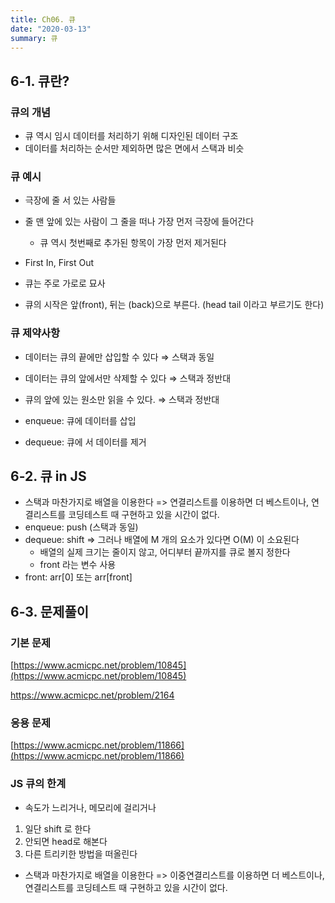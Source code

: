 ```yaml
---
title: Ch06. 큐
date: "2020-03-13"
summary: 큐
---
```


## 6-1. 큐란?

### 큐의 개념

- 큐 역시 임시 데이터를 처리하기 위해 디자인된 데이터 구조
- 데이터를 처리하는 순서만 제외하면 많은 면에서 스택과 비슷

### 큐 예시

- 극장에 줄 서 있는 사람들
- 줄 맨 앞에 있는 사람이 그 줄을 떠나 가장 먼저 극장에 들어간다
  - 큐 역시 첫번째로 추가된 항목이 가장 먼저 제거된다
- First In, First Out

- 큐는 주로 가로로 묘사
- 큐의 시작은 앞(front), 뒤는 (back)으로 부른다. (head tail 이라고 부르기도 한다)

### 큐 제약사항

- 데이터는 큐의 끝에만 삽입할 수 있다 ⇒ 스택과 동일
- 데이터는 큐의 앞에서만 삭제할 수 있다 ⇒ 스택과 정반대
- 큐의 앞에 있는 원소만 읽을 수 있다. ⇒ 스택과 정반대

- enqueue: 큐에 데이터를 삽입
- dequeue: 큐에 서 데이터를 제거

## 6-2. 큐 in JS

- 스택과 마찬가지로 배열을 이용한다 => 연결리스트를 이용하면 더 베스트이나, 연결리스트를 코딩테스트 때 구현하고 있을 시간이 없다.
- enqueue: push (스택과 동일)
- dequeue: shift ⇒ 그러나 배열에 M 개의 요소가 있다면 O(M) 이 소요된다
  - 배열의 실제 크기는 줄이지 않고, 어디부터 끝까지를 큐로 볼지 정한다
  - front 라는 변수 사용
- front: arr[0] 또는 arr[front]

## 6-3. 문제풀이

### 기본 문제

[https://www.acmicpc.net/problem/10845](https://www.acmicpc.net/problem/10845)

https://www.acmicpc.net/problem/2164

### 응용 문제

[https://www.acmicpc.net/problem/11866](https://www.acmicpc.net/problem/11866)

### JS 큐의 한계

- 속도가 느리거나, 메모리에 걸리거나

1. 일단 shift 로 한다
2. 안되면 head로 해본다
3. 다른 트리키한 방법을 떠올린다

- 스택과 마찬가지로 배열을 이용한다 => 이중연결리스트를 이용하면 더 베스트이나, 연결리스트를 코딩테스트 때 구현하고 있을 시간이 없다.
